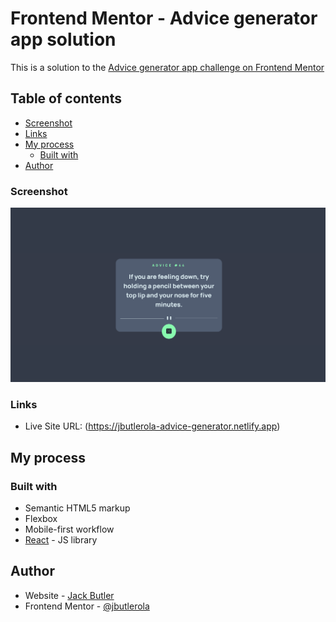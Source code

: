 # Frontend Mentor - Advice generator app solution

This is a solution to the [Advice generator app challenge on Frontend Mentor](https://www.frontendmentor.io/challenges/advice-generator-app-QdUG-13db)

## Table of contents
- [Screenshot](#screenshot)
- [Links](#links)
- [My process](#my-process)
  - [Built with](#built-with)
- [Author](#author)


### Screenshot

![](./src/images/screenshot.png)


### Links

- Live Site URL: (https://jbutlerola-advice-generator.netlify.app)

## My process

### Built with

- Semantic HTML5 markup
- Flexbox
- Mobile-first workflow
- [React](https://reactjs.org/) - JS library


## Author

- Website - [Jack Butler](https://jackbutler.dev)
- Frontend Mentor - [@jbutlerola](https://www.frontendmentor.io/profile/jbutlerola)



